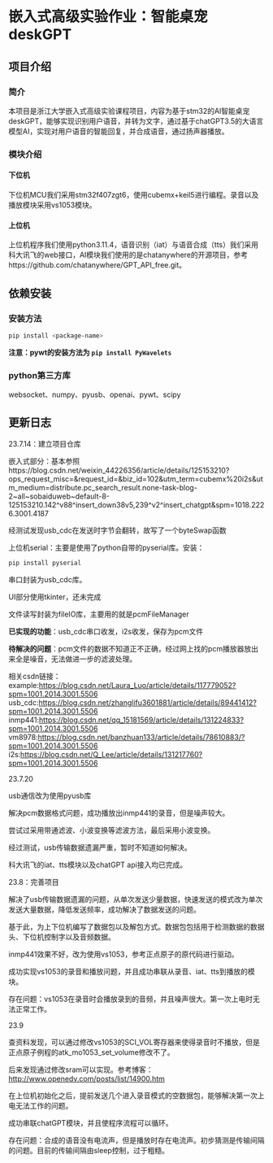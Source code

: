 # 嵌入式高级实验作业：智能桌宠deskGPT

## 项目介绍

### 简介

本项目是浙江大学嵌入式高级实验课程项目，内容为基于stm32的AI智能桌宠deskGPT，能够实现识别用户语音，并转为文字，通过基于chatGPT3.5的大语言模型AI，实现对用户语音的智能回复，并合成语音，通过扬声器播放。

### 模块介绍

#### 下位机

下位机MCU我们采用stm32f407zgt6，使用cubemx+keil5进行编程。录音以及播放模块采用vs1053模块。

#### 上位机

上位机程序我们使用python3.11.4，语音识别（iat）与语音合成（tts）我们采用科大讯飞的web接口，AI模块我们使用的是chatanywhere的开源项目，参考https://github.com/chatanywhere/GPT_API_free.git。

## 依赖安装

### 安装方法

```bash
pip install <package-name>
```

**注意：pywt的安装方法为 `pip install PyWavelets`**

### python第三方库

websocket、numpy、pyusb、openai、pywt、scipy

## 更新日志

23.7.14：建立项目仓库

嵌入式部分：基本参照https://blog.csdn.net/weixin_44226356/article/details/125153210?ops_request_misc=&request_id=&biz_id=102&utm_term=cubemx%20i2s&utm_medium=distribute.pc_search_result.none-task-blog-2~all~sobaiduweb~default-8-125153210.142^v88^insert_down38v5,239^v2^insert_chatgpt&spm=1018.2226.3001.4187

经测试发现usb_cdc在发送时字节会翻转，故写了一个byteSwap函数

上位机serial：主要是使用了python自带的pyserial库。安装：

```bash
pip install pyserial
```

串口封装为usb_cdc库。

UI部分使用tkinter，还未完成

文件读写封装为fileIO库，主要用的就是pcmFileManager

**已实现的功能**：usb_cdc串口收发，i2s收发，保存为pcm文件

**待解决的问题**：pcm文件的数据不知道正不正确，经过网上找的pcm播放器放出来全是噪音，无法做进一步的滤波处理。

相关csdn链接：
example:https://blog.csdn.net/Laura_Luo/article/details/117779052?spm=1001.2014.3001.5506
usb_cdc:https://blog.csdn.net/zhanglifu3601881/article/details/89441412?spm=1001.2014.3001.5506
inmp441:https://blog.csdn.net/qq_15181569/article/details/131224833?spm=1001.2014.3001.5506
vm8978:https://blog.csdn.net/banzhuan133/article/details/78610883/?spm=1001.2014.3001.5506
i2s:https://blog.csdn.net/Q_Lee/article/details/131217760?spm=1001.2014.3001.5506


23.7.20

usb通信改为使用pyusb库

解决pcm数据格式问题，成功播放出inmp441的录音，但是噪声较大。

尝试过采用带通滤波、小波变换等滤波方法，最后采用小波变换。

经过测试，usb传输数据遗漏严重，暂时不知道如何解决。

科大讯飞的iat、tts模块以及chatGPT api接入均已完成。


23.8：完善项目

解决了usb传输数据遗漏的问题，从单次发送少量数据，快速发送的模式改为单次发送大量数据，降低发送频率，成功解决了数据发送的问题。

基于此，为上下位机编写了数据包以及解包方式。数据包包括用于检测数据的数据头、下位机控制字以及音频数据。

inmp441效果不好，改为使用vs1053，参考正点原子的原代码进行驱动。

成功实现vs1053的录音和播放问题，并且成功串联从录音、iat、tts到播放的模块。

存在问题：vs1053在录音时会播放录到的音频，并且噪声很大。第一次上电时无法正常工作。


23.9

查资料发现，可以通过修改vs1053的SCI_VOL寄存器来使得录音时不播放，但是正点原子例程的atk_mo1053_set_volume修改不了。

后来发现通过修改sram可以实现。参考博客：http://www.openedv.com/posts/list/14900.htm

在上位机初始化之后，提前发送几个进入录音模式的空数据包，能够解决第一次上电无法工作的问题。

成功串联chatGPT模块，并且使程序流程可以循环。

存在问题：合成的语音没有电流声，但是播放时存在电流声。初步猜测是传输间隔的问题。目前的传输间隔由sleep控制，过于粗糙。
